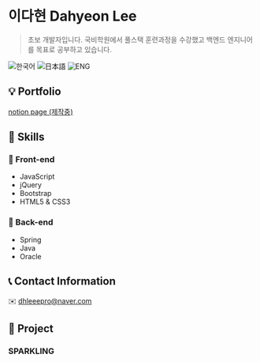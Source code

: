 # 이다현 Dahyeon Lee
> 초보 개발자입니다. 국비학원에서 풀스택 훈련과정을 수강했고 백엔드 엔지니어를 목표로 공부하고 있습니다.

![한국어](https://shields.io/badge/-한국어-414141) ![日本語](https://shields.io/badge/-日本語-36566F) ![ENG](https://shields.io/badge/-ENG-113B92) 
## :bulb: Portfolio
[notion page (제작중)](https://www.notion.so/Dahyeon-Lee-bab98e05e290404e8599125d7eca8f2b)
## :mag_right: Skills
### :full_moon_with_face: Front-end
* JavaScript
* jQuery
* Bootstrap
* HTML5 & CSS3
### :new_moon_with_face: Back-end
* Spring
* Java
* Oracle
## :telephone_receiver: Contact Information
:envelope: dhleeepro@naver.com
## :page_facing_up: Project
### SPARKLING
<!--
**C0RVU55/C0RVU55** is a ✨ _special_ ✨ repository because its `README.md` (this file) appears on your GitHub profile.

Here are some ideas to get you started:

- 🔭 I’m currently working on ...
- 🌱 I’m currently learning ...
- 👯 I’m looking to collaborate on ...
- 🤔 I’m looking for help with ...
- 💬 Ask me about ...
- 📫 How to reach me: ...
- 😄 Pronouns: ...
- ⚡ Fun fact: ...
-->
